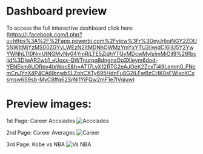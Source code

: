 # Dashboard preview

To access the full interactive dashboard click here: 
(https://l.facebook.com/l.php?u=https%3A%2F%2Fapp.powerbi.com%2Fview%3Fr%3DeyJrIjoiNGY2ZDU5NWItMjYzMS00ZGYyLWEzN2ItMDNhOWMzYmYxYTU2IiwidCI6IjU5Y2YwYWNhLTI0NmUtNGMyNy04YmRjLTE5ZjdhYTQyMDcwMyIsImMiOjl9%26fbclid%3DIwAR2wb1_eUoxx-QWTnurpq8dngnsOp3Xleym6dod-YENEkm6UDRpv4IxWocE&h=AT17LvX12RTG2eAJOeK2ZcxTi49Lemm0_FNcmCnJYnX4P4CA6IbnwbSLZohCXTy695HdnFu8G2iLFwBzCHK0sFWixcKCxsmsw6S9sb-MyC8ffq62SrNl1YiFQw2mF1e7lVqiuw)

# Preview images:

1st Page: Career Accolades
![Accolades](https://user-images.githubusercontent.com/72921465/115162733-c6cc5b80-a0ad-11eb-8da9-af64c0e6fd27.PNG)

2nd Page: Career Averages
![Career](https://user-images.githubusercontent.com/72921465/115162752-ec596500-a0ad-11eb-9063-3a6ae82b2c34.PNG)

3rd Page: Kobe vs NBA
![Vs NBA](https://user-images.githubusercontent.com/72921465/115162758-f8452700-a0ad-11eb-879e-354a8e691ed9.PNG)
